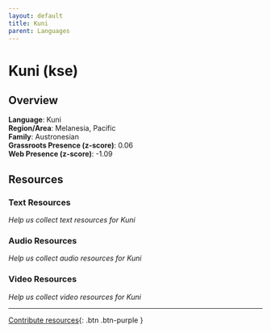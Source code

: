 ```yaml
---
layout: default
title: Kuni
parent: Languages
---
```


# Kuni (kse)

## Overview

**Language**: Kuni  
**Region/Area**: Melanesia, Pacific  
**Family**: Austronesian  
**Grassroots Presence (z-score)**: 0.06  
**Web Presence (z-score)**: -1.09  

## Resources

### Text Resources
*Help us collect text resources for Kuni*

### Audio Resources
*Help us collect audio resources for Kuni*

### Video Resources
*Help us collect video resources for Kuni*

---

[Contribute resources](https://forms.office.com/e/1SfLJx3u1r){: .btn .btn-purple }
